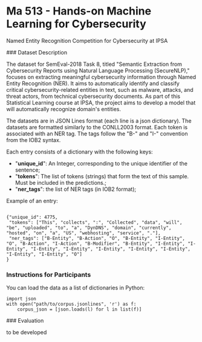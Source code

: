 # Ma 513 - Hands-on Machine Learning for Cybersecurity
Named Entity Recognition Competition for Cybersecurity at IPSA

### Dataset Description

The dataset for SemEval-2018 Task 8, titled "Semantic Extraction from Cybersecurity Reports using Natural Language Processing (SecureNLP)," focuses on extracting meaningful cybersecurity information through Named Entity Recognition (NER). It aims to automatically identify and classify critical cybersecurity-related entities in text, such as malware, attacks, and threat actors, from technical cybersecurity documents. 
As part of this Statistical Learning course at IPSA, the project aims to develop a model that will automatically recognize domain's entities.

The datasets are in JSON Lines format (each line is a json dictionary).
The datasets are formatted similarly to the CONLL2003 format. Each token is associated with an NER tag. The tags follow the "B-" and "I-" convention from the IOB2 syntax.

Each entry consists of a dictionary with the following keys:

- "**unique_id**": An Integer, corresponding to the unique identifier of the sentence;
- "**tokens**": The list of tokens (strings) that form the text of this sample. Must be included in the predictions.;
- "**ner_tags**": the list of NER tags (in IOB2 format);

Example of an entry:

```

{"unique_id": 4775,
 "tokens": ["This", "collects", ":", "Collected", "data", "will", "be", "uploaded", "to", "a", "DynDNS", "domain", "currently", "hosted", "on", "a", "US", "webhosting", "service", "."], 
 "ner_tags": ["B-Entity", "B-Action", "O", "B-Entity", "I-Entity", "O", "B-Action", "I-Action", "B-Modifier", "B-Entity", "I-Entity", "I-Entity", "I-Entity", "I-Entity", "I-Entity", "I-Entity", "I-Entity", "I-Entity", "I-Entity", "O"]
}

```

### Instructions for Participants

You can load the data as a list of dictionaries in Python:

```
import json
with open("path/to/corpus.jsonlines", 'r') as f:
    corpus_json = [json.loads(l) for l in list(f)]
```
### Evaluation

to be developed
